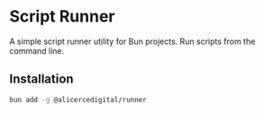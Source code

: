 # Script Runner

A simple script runner utility for Bun projects. Run scripts from the command line.

## Installation

```bash
bun add -g @alicercedigital/runner
```
